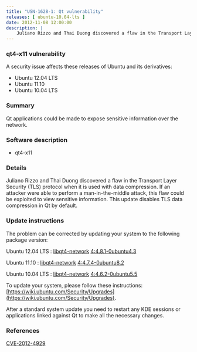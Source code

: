 ```yaml
---
title: "USN-1628-1: Qt vulnerability"
releases: [ ubuntu-10.04-lts ]
date: 2012-11-08 12:00:00
description: |
    Juliano Rizzo and Thai Duong discovered a flaw in the Transport Layer Security (TLS) protocol when it is used with data compression. If an attacker were able to perform a man-in-the-middle attack, this flaw could be exploited to view sensitive information. This update disables TLS data compression in Qt by default. 
--- 
```

 
### qt4-x11 vulnerability

A security issue affects these releases of Ubuntu and its derivatives:

* Ubuntu 12.04 LTS
* Ubuntu 11.10
* Ubuntu 10.04 LTS

### Summary

Qt applications could be made to expose sensitive information over the network.

### Software description

* qt4-x11 

### Details

Juliano Rizzo and Thai Duong discovered a flaw in the Transport Layer Security (TLS) protocol when it is used with data compression. If an attacker were able to perform a man-in-the-middle attack, this flaw could be exploited to view sensitive information. This update disables TLS data compression in Qt by default. 

### Update instructions

The problem can be corrected by updating your system to the following package version:

Ubuntu 12.04 LTS
 : [libqt4-network](https://launchpad.net/ubuntu/+source/qt4-x11) <span> [4:4.8.1-0ubuntu4.3](https://launchpad.net/ubuntu/+source/qt4-x11/4:4.8.1-0ubuntu4.3) </span> 

Ubuntu 11.10
 : [libqt4-network](https://launchpad.net/ubuntu/+source/qt4-x11) <span> [4:4.7.4-0ubuntu8.2](https://launchpad.net/ubuntu/+source/qt4-x11/4:4.7.4-0ubuntu8.2) </span> 

Ubuntu 10.04 LTS
 : [libqt4-network](https://launchpad.net/ubuntu/+source/qt4-x11) <span> [4:4.6.2-0ubuntu5.5](https://launchpad.net/ubuntu/+source/qt4-x11/4:4.6.2-0ubuntu5.5) </span> 

To update your system, please follow these instructions: [https://wiki.ubuntu.com/Security/Upgrades](https://wiki.ubuntu.com/Security/Upgrades).

After a standard system update you need to restart any KDE sessions or applications linked against Qt to make all the necessary changes. 

### References

 [CVE-2012-4929](http://people.ubuntu.com/~ubuntu-security/cve/CVE-2012-4929)
 
